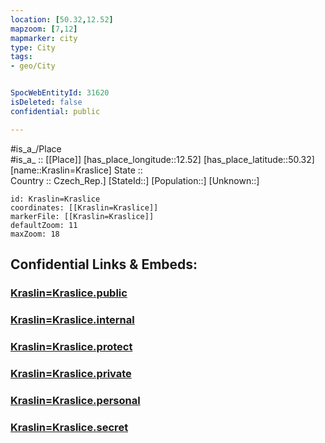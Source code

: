 ```yaml
---
location: [50.32,12.52] 
mapzoom: [7,12] 
mapmarker: city 
type: City
tags:
- geo/City


SpocWebEntityId: 31620
isDeleted: false
confidential: public

---
```

#is_a_/Place  
#is_a_ :: [[Place]] 
[has_place_longitude::12.52] 
[has_place_latitude::50.32] 
[name::Kraslin=Kraslice] 
State ::  
Country :: Czech_Rep.] 
[StateId::] 
[Population::] 
[Unknown::] 


```leaflet
id: Kraslin=Kraslice
coordinates: [[Kraslin=Kraslice]] 
markerFile: [[Kraslin=Kraslice]] 
defaultZoom: 11 
maxZoom: 18
```


## Confidential Links & Embeds: 

### [Kraslin=Kraslice.public](/_public/\Earth\Continent\Europe\Europe~Central\Czech_Republic\regions~Czech_Republic\Karlovarský\CityKraslin=Kraslice.public.md) 

### [Kraslin=Kraslice.internal](/_internal/\Earth\Continent\Europe\Europe~Central\Czech_Republic\regions~Czech_Republic\Karlovarský\CityKraslin=Kraslice.internal.md) 

### [Kraslin=Kraslice.protect](/_protect/\Earth\Continent\Europe\Europe~Central\Czech_Republic\regions~Czech_Republic\Karlovarský\CityKraslin=Kraslice.protect.md) 

### [Kraslin=Kraslice.private](/_private/\Earth\Continent\Europe\Europe~Central\Czech_Republic\regions~Czech_Republic\Karlovarský\CityKraslin=Kraslice.private.md) 

### [Kraslin=Kraslice.personal](/_personal/\Earth\Continent\Europe\Europe~Central\Czech_Republic\regions~Czech_Republic\Karlovarský\CityKraslin=Kraslice.personal.md) 

### [Kraslin=Kraslice.secret](/_secret/\Earth\Continent\Europe\Europe~Central\Czech_Republic\regions~Czech_Republic\Karlovarský\CityKraslin=Kraslice.secret.md)

